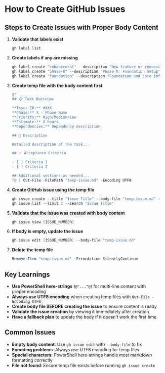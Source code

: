 # How to Create GitHub Issues

## Steps to Create Issues with Proper Body Content

1. **Validate that labels exist**
   ```powershell
   gh label list
   ```

2. **Create labels if any are missing**
   ```powershell
   gh label create "enhancement" --description "New feature or request" --color "a2eeef"
   gh label create "phase-0" --description "Phase 0: Foundation Setup" --color "0075ca"
   gh label create "foundation" --description "Foundation and core infrastructure" --color "d73a4a"
   ```

3. **Create temp file with the body content first**
   ```powershell
   @"
   ## 📋 Task Overview
   
   **Issue ID:** #XXX  
   **Phase:** X - Phase Name  
   **Priority:** High/Medium/Low  
   **Estimate:** X hours  
   **Dependencies:** Dependency description
   
   ## 🎯 Description
   
   Detailed description of the task...
   
   ## ✅ Acceptance Criteria
   
   - [ ] Criteria 1
   - [ ] Criteria 2
   
   ## Additional sections as needed...
   "@ | Out-File -FilePath "temp-issue.md" -Encoding UTF8
   ```

4. **Create GitHub issue using the temp file**
   ```powershell
   gh issue create --title "Issue Title" --body-file "temp-issue.md" --label "enhancement,phase-0,foundation" --assignee "@me"
   gh issue list --limit 3 --search "Issue Title"
   ```

5. **Validate that the issue was created with body content**
   ```powershell
   gh issue view [ISSUE_NUMBER]
   ```

6. **If body is empty, update the issue**
   ```powershell
   gh issue edit [ISSUE_NUMBER] --body-file "temp-issue.md"
   ```

7. **Delete the temp file**
   ```powershell
   Remove-Item "temp-issue.md" -ErrorAction SilentlyContinue
   ```

## Key Learnings

- **Use PowerShell here-strings** (`@"..."@`) for multi-line content with proper encoding
- **Always use UTF8 encoding** when creating temp files with `Out-File -Encoding UTF8`
- **Create body file BEFORE creating the issue** to ensure content is ready
- **Validate the issue creation** by viewing it immediately after creation
- **Have a fallback plan** to update the body if it doesn't work the first time

## Common Issues

- **Empty body content**: Use `gh issue edit` with `--body-file` to fix
- **Encoding problems**: Always use UTF8 encoding for temp files
- **Special characters**: PowerShell here-strings handle most markdown formatting correctly
- **File not found**: Ensure temp file exists before running `gh issue create`